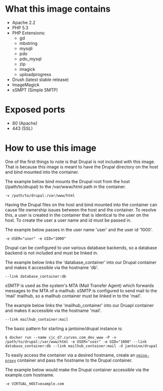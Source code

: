 # What this image contains

* Apache 2.2
* PHP 5.3
* PHP Extensions:
  * gd
  * mbstring
  * mysqli
  * pdo
  * pdo_mysql
  * zip
  * imagick
  * uploadprogress
* Drush (latest stable release)
* ImageMagick
* sSMPT (Simple SMTP)

# Exposed ports

* 80 (Apache)
* 443 (SSL)

# How to use this image

One of the first things to note is that Drupal is not included with this image. That is because this image is meant to have the Drupal directory on the host and bind mounted into the container.

The example below bind mounts the Drupal root from the host (/path/to/drupal) to the /var/www/html path in the container.

```
-v /path/to/drupal:/var/www/html
```

Having the Drupal files on the host and bind mounted into the container can cause file ownership issues between the host and the container. To resolve this, a user is created in the container that is identical to the user on the host. To create the user a user name and id must be passed in.

The example below passes in the user name 'user' and the user id '1000'.

```
-e USER="user" -e UID="1000"
```

Drupal can be configured to use various database backends, so a database backend is not included and must be linked in.

The example below links the 'database_container' into our Drupal container and makes it accessible via the hostname 'db'.

```
--link database_container:db
```

sSMTP is used as the system's MTA (Mail Transfer Agent) which forwards messages to the MTA of a mailhub. sSMTP is configured to send mail to the 'mail' mailhub, so a mailhub container must be linked in to the 'mail'.

The example below links the 'mailhub_container' into our Druapl container and makes it accessible via the hostname 'mail'.

```
--link mailhub_container:mail
```

The basic pattern for starting a jantoine/drupal instance is:

```
$ docker run --name cjc_d7.curves.com_dev_www -P -v /path/to/drupal:/var/www/html -e USER="user" -e UID="1000" --link database_container:db --link mailhub_container:mail -d jantoine/drupal
```

To easily access the container via a desired hostname, create an [`nginx-proxy`](https://hub.docker.com/r/jwilder/nginx-proxy/) container and pass the hostname to the Drupal container.

The example below would make the Drupal container accessible via the example.com hostname.

```
-e VIRTUAL_HOST=example.com
```
